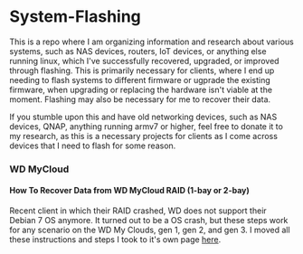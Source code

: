 # System-Flashing

This is a repo where I am organizing information and research about various systems, such as NAS devices, routers, IoT devices, or anything else running linux, which I've successfully recovered, upgraded, or improved through flashing. This is primarily necessary for clients, where I end up needing to flash systems to different firmware or ugprade the existing firmware, when upgrading or replacing the hardware isn't viable at the moment. Flashing may also be necessary for me to recover their data.

If you stumble upon this and have old networking devices, such as NAS devices, QNAP, anything running armv7 or higher, feel free to donate it to my research, as this is a necessary projects for clients as I come across devices that I need to flash for some reason.

### WD MyCloud
#### How To Recover Data from WD MyCloud RAID (1-bay or 2-bay)
Recent client in which their RAID crashed, WD does not support their Debian 7 OS anymore. It turned out to be a OS crash, but these steps work for any scenario on the WD My Clouds, gen 1, gen 2, and gen 3. I moved all these instructions and steps I took to it's own page [here](/wd-mycloud-unbrick-raid-recovery-telnet).
